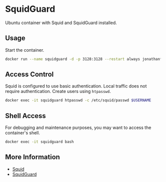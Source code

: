 # SquidGuard

Ubuntu container with Squid and SquidGuard installed.

## Usage

Start the container.

```bash
docker run --name squidguard -d -p 3128:3128 --restart always jonathanfoster/squidguard
```

## Access Control

Squid is configured to use basic authentication. Local traffic does not require authentication. Create users using
`htpasswd`.

```bash
docker exec -it squidguard htpasswd -c /etc/squid/passwd $USERNAME
```

## Shell Access

For debugging and maintenance purposes, you may want to access the container's shell.

```bash
docker exec -it squidguard bash
```

## More Information

* [Squid](http://www.squid-cache.org/)
* [SquidGuard](http://www.squidguard.org/)
